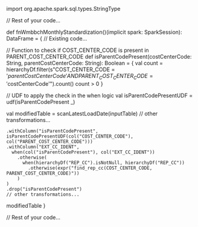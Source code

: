 import org.apache.spark.sql.types.StringType

// Rest of your code...

def fnWmbbchMonthlyStandardization()(implicit spark: SparkSession): DataFrame = {
  // Existing code...

  // Function to check if COST_CENTER_CODE is present in PARENT_COST_CENTER_CODE
  def isParentCodePresent(costCenterCode: String, parentCostCenterCode: String): Boolean = {
    val count = hierarchyDf.filter(s"COST_CENTER_CODE = '$parentCostCenterCode' AND PARENT_COST_CENTER_CODE = '$costCenterCode'").count()
    count > 0
  }

  // UDF to apply the check in the when logic
  val isParentCodePresentUDF = udf(isParentCodePresent _)

  val modifiedTable = scanLatestLoadDate(inputTable)
    // other transformations...

    .withColumn("isParentCodePresent", isParentCodePresentUDF(col("COST_CENTER_CODE"), col("PARENT_COST_CENTER_CODE")))
    .withColumn("EXT_CC_IDENT",
      when(col("isParentCodePresent"), col("EXT_CC_IDENT"))
        .otherwise(
          when(hierarchyDf("REP_CC").isNotNull, hierarchyDf("REP_CC"))
            .otherwise(expr("find_rep_cc(COST_CENTER_CODE, PARENT_COST_CENTER_CODE)"))
        )
    )
    .drop("isParentCodePresent")
    // other transformations...

  modifiedTable
}

// Rest of your code...

